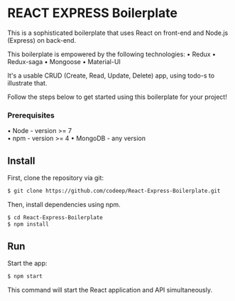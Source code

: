 # REACT EXPRESS Boilerplate

This is a sophisticated boilerplate that uses React on front-end and Node.js (Express) on back-end.

This boilerplate is empowered by the following technologies:
• Redux
• Redux-saga
• Mongoose
• Material-UI

It's a usable CRUD (Create, Read, Update, Delete) app, using todo-s to illustrate that.

Follow the steps below to get started using this boilerplate for your project!

### Prerequisites
• Node - version >= 7  
• npm - version >= 4
• MongoDB - any version

## Install

First, clone the repository via git:
```bash
$ git clone https://github.com/codeep/React-Express-Boilerplate.git
```
Then, install dependencies using npm.
```bash
$ cd React-Express-Boilerplate
$ npm install
```
## Run

Start the app:
```bash
$ npm start
```
This command will start the React application and API simultaneously.
